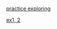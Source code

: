 [practice exploring](https://phanbaokhang0205.github.io/Game-Training/phase-1/basic_game_math_and_physics/gravity_simulation/exploring/index.html)

[ex1, 2](https://phanbaokhang0205.github.io/Game-Training/phase-1/basic_game_math_and_physics/gravity_simulation/ex/ex1_2.html)
